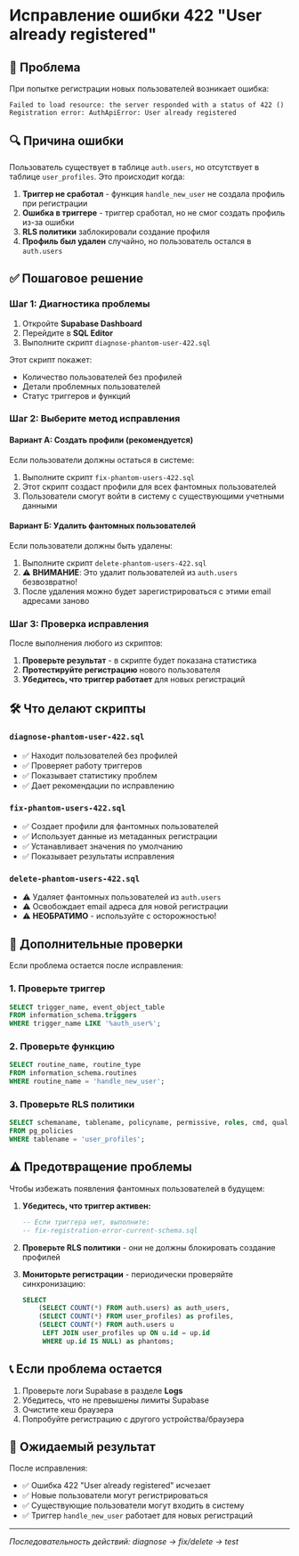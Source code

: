 # Исправление ошибки 422 "User already registered"

## 🚨 Проблема
При попытке регистрации новых пользователей возникает ошибка:
```
Failed to load resource: the server responded with a status of 422 ()
Registration error: AuthApiError: User already registered
```

## 🔍 Причина ошибки
Пользователь существует в таблице `auth.users`, но отсутствует в таблице `user_profiles`. Это происходит когда:

1. **Триггер не сработал** - функция `handle_new_user` не создала профиль при регистрации
2. **Ошибка в триггере** - триггер сработал, но не смог создать профиль из-за ошибки
3. **RLS политики** заблокировали создание профиля
4. **Профиль был удален** случайно, но пользователь остался в `auth.users`

## ✅ Пошаговое решение

### Шаг 1: Диагностика проблемы

1. Откройте **Supabase Dashboard**
2. Перейдите в **SQL Editor**  
3. Выполните скрипт `diagnose-phantom-user-422.sql`

Этот скрипт покажет:
- Количество пользователей без профилей
- Детали проблемных пользователей
- Статус триггеров и функций

### Шаг 2: Выберите метод исправления

#### Вариант А: Создать профили (рекомендуется)
Если пользователи должны остаться в системе:

1. Выполните скрипт `fix-phantom-users-422.sql`
2. Этот скрипт создаст профили для всех фантомных пользователей
3. Пользователи смогут войти в систему с существующими учетными данными

#### Вариант Б: Удалить фантомных пользователей
Если пользователи должны быть удалены:

1. Выполните скрипт `delete-phantom-users-422.sql`
2. ⚠️ **ВНИМАНИЕ**: Это удалит пользователей из `auth.users` безвозвратно!
3. После удаления можно будет зарегистрироваться с этими email адресами заново

### Шаг 3: Проверка исправления

После выполнения любого из скриптов:

1. **Проверьте результат** - в скрипте будет показана статистика
2. **Протестируйте регистрацию** нового пользователя
3. **Убедитесь, что триггер работает** для новых регистраций

## 🛠️ Что делают скрипты

### `diagnose-phantom-user-422.sql`
- ✅ Находит пользователей без профилей
- ✅ Проверяет работу триггеров  
- ✅ Показывает статистику проблем
- ✅ Дает рекомендации по исправлению

### `fix-phantom-users-422.sql`
- ✅ Создает профили для фантомных пользователей
- ✅ Использует данные из метаданных регистрации
- ✅ Устанавливает значения по умолчанию
- ✅ Показывает результаты исправления

### `delete-phantom-users-422.sql`
- ⚠️ Удаляет фантомных пользователей из `auth.users`
- ⚠️ Освобождает email адреса для новой регистрации
- ⚠️ **НЕОБРАТИМО** - используйте с осторожностью!

## 🔧 Дополнительные проверки

Если проблема остается после исправления:

### 1. Проверьте триггер
```sql
SELECT trigger_name, event_object_table 
FROM information_schema.triggers 
WHERE trigger_name LIKE '%auth_user%';
```

### 2. Проверьте функцию
```sql
SELECT routine_name, routine_type 
FROM information_schema.routines 
WHERE routine_name = 'handle_new_user';
```

### 3. Проверьте RLS политики
```sql
SELECT schemaname, tablename, policyname, permissive, roles, cmd, qual
FROM pg_policies 
WHERE tablename = 'user_profiles';
```

## ⚠️ Предотвращение проблемы

Чтобы избежать появления фантомных пользователей в будущем:

1. **Убедитесь, что триггер активен:**
   ```sql
   -- Если триггера нет, выполните:
   -- fix-registration-error-current-schema.sql
   ```

2. **Проверьте RLS политики** - они не должны блокировать создание профилей

3. **Мониторьте регистрации** - периодически проверяйте синхронизацию:
   ```sql
   SELECT 
       (SELECT COUNT(*) FROM auth.users) as auth_users,
       (SELECT COUNT(*) FROM user_profiles) as profiles,
       (SELECT COUNT(*) FROM auth.users u 
        LEFT JOIN user_profiles up ON u.id = up.id 
        WHERE up.id IS NULL) as phantoms;
   ```

## 📞 Если проблема остается

1. Проверьте логи Supabase в разделе **Logs**
2. Убедитесь, что не превышены лимиты Supabase
3. Очистите кеш браузера
4. Попробуйте регистрацию с другого устройства/браузера

## 🎯 Ожидаемый результат

После исправления:
- ✅ Ошибка 422 "User already registered" исчезает
- ✅ Новые пользователи могут регистрироваться
- ✅ Существующие пользователи могут входить в систему
- ✅ Триггер `handle_new_user` работает для новых регистраций

---

*Последовательность действий: diagnose → fix/delete → test* 